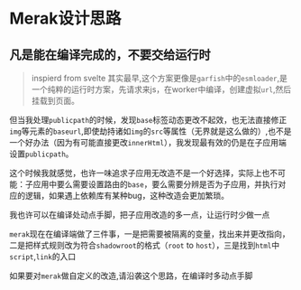 # Merak设计思路

## 凡是能在编译完成的，不要交给运行时
> inspierd from svelte
其实最早,这个方案更像是`garfish`中的`esmloader`,是一个纯粹的运行时方案，先请求来js，在worker中编译，创建虚拟`url`,然后挂载到页面。

但当我处理`publicpath`的时候，发现`base`标签动态更改不起效，也无法直接修正`img`等元素的`baseurl`,即使劫持诸如`img`的`src`等属性（无界就是这么做的）,也不是一个好办法（因为有可能直接更改`innerHtml`），我发现最有效的仍是在子应用端设置`publicpath`。

这个时候我就感觉，也许一味追求子应用无改造不是一个好选择，实际上也不可能：子应用中要么需要设置路由的`base`，要么需要分辨是否为子应用，并执行对应的逻辑，如果遇上依赖库有某种bug，这种改造会更加繁琐。

我也许可以在编译处动点手脚，把子应用改造的多一点，让运行时少做一点

`merak`现在在编译端做了三件事，一是把需要被隔离的变量，找出来并更改指向，二是把样式规则改为符合`shadowroot`的格式（`root` to `host`），三是找到`html`中`script`,`link`的入口

如果要对`merak`做自定义的改造,请沿袭这个思路，在编译时多动点手脚

